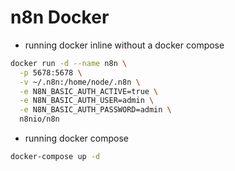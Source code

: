 # n8n Docker

- running docker inline without a docker compose

``` sh
docker run -d --name n8n \
  -p 5678:5678 \
  -v ~/.n8n:/home/node/.n8n \
  -e N8N_BASIC_AUTH_ACTIVE=true \
  -e N8N_BASIC_AUTH_USER=admin \
  -e N8N_BASIC_AUTH_PASSWORD=admin \
  n8nio/n8n
```

- running docker compose

``` sh
docker-compose up -d
```